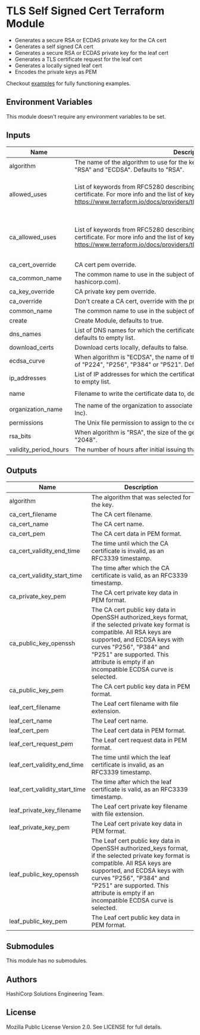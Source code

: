 # TLS Self Signed Cert Terraform Module

- Generates a secure RSA or ECDAS private key for the CA cert
- Generates a self signed CA cert
- Generates a secure RSA or ECDAS private key for the leaf cert
- Generates a TLS certificate request for the leaf cert
- Generates a locally signed leaf cert
- Encodes the private keys as PEM

Checkout [examples](./examples) for fully functioning examples.

## Environment Variables

This module doesn't require any environment variables to be set.

## Inputs

| Name | Description | Type | Default | Required |
|------|-------------|------|---------|:--------:|
| algorithm | The name of the algorithm to use for the key. Currently-supported values are "RSA" and "ECDSA". Defaults to "RSA". | `string` | `"RSA"` | no |
| allowed\_uses | List of keywords from RFC5280 describing a use that is permitted for the issued certificate. For more info and the list of keywords, see https://www.terraform.io/docs/providers/tls/r/self_signed_cert.html#allowed_uses. | `list` | <pre>[<br>  "key_encipherment",<br>  "digital_signature"<br>]</pre> | no |
| ca\_allowed\_uses | List of keywords from RFC5280 describing a use that is permitted for the CA certificate. For more info and the list of keywords, see https://www.terraform.io/docs/providers/tls/r/self_signed_cert.html#allowed_uses. | `list` | <pre>[<br>  "cert_signing",<br>  "key_encipherment",<br>  "digital_signature"<br>]</pre> | no |
| ca\_cert\_override | CA cert pem override. | `string` | `""` | no |
| ca\_common\_name | The common name to use in the subject of the CA certificate (e.g. hashicorp.com). | `string` | `""` | no |
| ca\_key\_override | CA private key pem override. | `string` | `""` | no |
| ca\_override | Don't create a CA cert, override with the provided CA to sign certs with. | `bool` | `false` | no |
| common\_name | The common name to use in the subject of the certificate (e.g. hashicorp.com). | `any` | n/a | yes |
| create | Create Module, defaults to true. | `bool` | `true` | no |
| dns\_names | List of DNS names for which the certificate will be valid (e.g. foo.hashicorp.com), defaults to empty list. | `list` | `[]` | no |
| download\_certs | Download certs locally, defaults to false. | `bool` | `false` | no |
| ecdsa\_curve | When algorithm is "ECDSA", the name of the elliptic curve to use. May be any one of "P224", "P256", "P384" or "P521". Defaults to "P224" | `string` | `"P256"` | no |
| ip\_addresses | List of IP addresses for which the certificate will be valid (e.g. 127.0.0.1), defaults to empty list. | `list` | `[]` | no |
| name | Filename to write the certificate data to, default to "tls-self-signed-cert". | `string` | `"tls-self-signed-cert"` | no |
| organization\_name | The name of the organization to associate with the certificates (e.g. HashiCorp Inc). | `any` | n/a | yes |
| permissions | The Unix file permission to assign to the cert files (e.g. 0600). Defaults to "0600". | `string` | `"0600"` | no |
| rsa\_bits | When algorithm is "RSA", the size of the generated RSA key in bits. Defaults to "2048". | `string` | `"2048"` | no |
| validity\_period\_hours | The number of hours after initial issuing that the certificate will become invalid. | `any` | n/a | yes |

## Outputs

| Name | Description |
|------|-------------|
| algorithm | The algorithm that was selected for the key. |
| ca\_cert\_filename | The CA cert filename. |
| ca\_cert\_name | The CA cert name. |
| ca\_cert\_pem | The CA cert data in PEM format. |
| ca\_cert\_validity\_end\_time | The time until which the CA certificate is invalid, as an RFC3339 timestamp. |
| ca\_cert\_validity\_start\_time | The time after which the CA certificate is valid, as an RFC3339 timestamp. |
| ca\_private\_key\_pem | The CA cert private key data in PEM format. |
| ca\_public\_key\_openssh | The CA cert public key data in OpenSSH authorized\_keys format, if the selected private key format is compatible. All RSA keys are supported, and ECDSA keys with curves "P256", "P384" and "P251" are supported. This attribute is empty if an incompatible ECDSA curve is selected. |
| ca\_public\_key\_pem | The CA cert public key data in PEM format. |
| leaf\_cert\_filename | The Leaf cert filename with file extension. |
| leaf\_cert\_name | The Leaf cert name. |
| leaf\_cert\_pem | The Leaf cert data in PEM format. |
| leaf\_cert\_request\_pem | The Leaf cert request data in PEM format. |
| leaf\_cert\_validity\_end\_time | The time until which the leaf certificate is invalid, as an RFC3339 timestamp. |
| leaf\_cert\_validity\_start\_time | The time after which the leaf certificate is valid, as an RFC3339 timestamp. |
| leaf\_private\_key\_filename | The Leaf cert private key filename with file extension. |
| leaf\_private\_key\_pem | The Leaf cert private key data in PEM format. |
| leaf\_public\_key\_openssh | The Leaf cert public key data in OpenSSH authorized\_keys format, if the selected private key format is compatible. All RSA keys are supported, and ECDSA keys with curves "P256", "P384" and "P251" are supported. This attribute is empty if an incompatible ECDSA curve is selected. |
| leaf\_public\_key\_pem | The Leaf cert public key data in PEM format. |

## Submodules

This module has no submodules.

## Authors

HashiCorp Solutions Engineering Team.

## License

Mozilla Public License Version 2.0. See LICENSE for full details.
